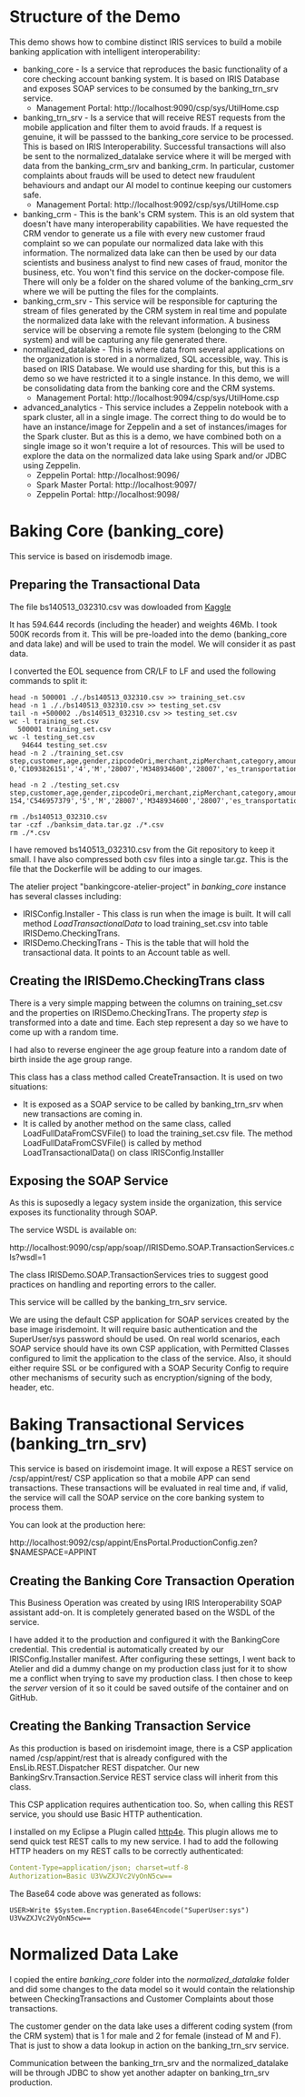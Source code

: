 # Structure of the Demo

This demo shows how to combine distinct IRIS services to build a mobile banking application with intelligent interoperability:

* banking_core - Is a service that reproduces the basic functionality of a core checking account banking system. It is based on IRIS Database and exposes SOAP services to be consumed by the banking_trn_srv service.
  * Management Portal: http://localhost:9090/csp/sys/UtilHome.csp
* banking_trn_srv - Is a service that will receive REST requests from the mobile application and filter them to avoid frauds. If a request is genuine, it will be passsed to the banking_core service to be processed. This is based on IRIS Interoperability. Successful transactions will also be sent to the normalized_datalake service where it will be merged
with data from the banking_crm_srv and banking_crm. In particular, customer complaints about frauds will be used to detect new fraudulent behaviours and andapt our AI model to continue
keeping our customers safe.
  * Management Portal: http://localhost:9092/csp/sys/UtilHome.csp
* banking_crm - This is the bank's CRM system. This is an old system that doesn't have many interoperability capabilities. 
We have requested the CRM vendor to generate us a file with every new customer fraud complaint so we can populate our 
normalized data lake with this information. The normalized data lake can then be used by our data scientists and business analyst to
find new cases of fraud, monitor the business, etc. You won't find this service on the docker-compose file. There will only be a 
folder on the shared volume of the banking_crm_srv where we will be putting the files for the complaints.
* banking_crm_srv - This service will be responsible for capturing the stream of files generated by the CRM system
in real time and populate the normalized data lake with the relevant information. A business service will be
observing a remote file system (belonging to the CRM system) and will be capturing any file generated there.
* normalized_datalake - This is where data from several applications on the organization is stored in a normalized, SQL accessible, way. This is based on IRIS Database. We would use sharding for this, but this is a demo so we have restricted it to a single instance. In this demo, we will be consolidating data from the banking core and the CRM systems.
  * Management Portal: http://localhost:9094/csp/sys/UtilHome.csp
* advanced_analytics - This service includes a Zeppelin notebook with a spark cluster, all in a single image. The correct thing to do would be to have an instance/image for Zeppelin and a set of instances/images for the Spark cluster. But as this is a demo, we have combined both on a single image so it won't require a lot of resources. This will be used to explore the data on the normalized data lake using Spark and/or JDBC using Zeppelin.
  * Zeppelin Portal: http://localhost:9096/
  * Spark Master Portal: http://localhost:9097/
  * Zeppelin Portal: http://localhost:9098/

# Baking Core (banking_core)

This service is based on irisdemodb image.

## Preparing the Transactional Data

The file bs140513_032310.csv was dowloaded from [Kaggle][KagglePaySim]

It has 594.644 records (including the header) and weights 46Mb. I took 500K records from it.
This will be pre-loaded into the demo (banking_core and data lake) and will be used to train the model. We will consider it as past data. 

I converted the EOL sequence from CR/LF to LF and used the following commands to split it:

``` shel 
head -n 500001 ././bs140513_032310.csv >> training_set.csv
head -n 1 ././bs140513_032310.csv >> testing_set.csv
tail -n +500002 ./bs140513_032310.csv >> testing_set.csv
wc -l training_set.csv
  500001 training_set.csv
wc -l testing_set.csv
   94644 testing_set.csv
head -n 2 ./training_set.csv
step,customer,age,gender,zipcodeOri,merchant,zipMerchant,category,amount,fraud
0,'C1093826151','4','M','28007','M348934600','28007','es_transportation',4.55,0

head -n 2 ./testing_set.csv
step,customer,age,gender,zipcodeOri,merchant,zipMerchant,category,amount,fraud
154,'C546957379','5','M','28007','M348934600','28007','es_transportation',0.18,0

rm ./bs140513_032310.csv
tar -czf ./banksim_data.tar.gz ./*.csv
rm ./*.csv
```

I have removed bs140513_032310.csv from the Git repository to keep it small. I have also compressed both csv
files into a single tar.gz. This is the file that the Dockerfile will be adding to our images.

The atelier project "bankingcore-atelier-project" in *banking_core* instance has several classes including:
* IRISConfig.Installer - This class is run when the image is built. It will call method *LoadTransactionalData* to load training_set.csv into table IRISDemo.CheckingTrans.
* IRISDemo.CheckingTrans - This is the table that will hold the transactional data. It points to an Account table as well.

## Creating the IRISDemo.CheckingTrans class

There is a very simple mapping between the columns on training_set.csv and the properties on IRISDemo.CheckingTrans.
The property *step* is transformed into a date and time. Each step represent a day so we have to come up with a random
time.

I had also to reverse engineer the age group feature into a random date of birth inside the age group range. 

This class has a class method called CreateTransaction. It is used on two situations:

* It is exposed as a SOAP service to be called by banking_trn_srv when new transactions are coming in.
* It is called by another method on the same class, called LoadFullDataFromCSVFile() to load the training_set.csv file. 
The method LoadFullDataFromCSVFile() is called by method LoadTransactionalData() on class IRISConfig.Installler


[KagglePaySim]: https://www.kaggleclipeclipcom/ntnu-testimon/banksim1

## Exposing the SOAP Service

As this is suposedly a legacy system inside the organization, this service exposes its functionality through SOAP.

The service WSDL is available on:

http://localhost:9090/csp/app/soap//IRISDemo.SOAP.TransactionServices.cls?wsdl=1

The class IRISDemo.SOAP.TransactionServices tries to suggest good practices on handling and reporting errors to the caller.

This service will be callled by the banking_trn_srv service.

We are using the default CSP application for SOAP services created by the base image irisdemoint. It will require basic authentication and the SuperUser/sys password should be used. On real world scenarios, each SOAP service should have its own CSP application, with Permitted Classes configured to limit the application to the class of the service. Also, it should either require SSL or be configured with a SOAP Security Config to require other mechanisms of security such as encryption/signing of the body, header, etc.

# Baking Transactional Services (banking_trn_srv)

This service is based on irisdemoint image. It will expose a REST service on /csp/appint/rest/ CSP application so that a mobile APP can send transactions. These transactions will be evaluated in real time and, if valid, the service will call the SOAP service on the core banking system to process them.

You can look at the production here:

http://localhost:9092/csp/appint/EnsPortal.ProductionConfig.zen?$NAMESPACE=APPINT

## Creating the Banking Core Transaction Operation

This Business Operation was created by using IRIS Interoperability SOAP assistant add-on. It is completely generated based on the WSDL of the service.

I have added it to the production and configured it with the BankingCore credential. This credential is automatically created by our IRISConfig.Installer manifest. After configuring these settings, I went back to Atelier and did a dummy change on my production class just for it to show me a conflict when trying to save my production class. I then chose to keep the *server* version of it so it could be saved outsife of the container and on GitHub.

## Creating the Banking Transaction Service

As this production is based on irisdemoint image, there is a CSP application named /csp/appint/rest that is already configured with the EnsLib.REST.Dispatcher REST dispatcher. Our new BankingSrv.Transaction.Service REST service class will inherit from this class.

This CSP application requires authentication too. So, when calling this REST service, you should use Basic HTTP authentication.

I installed on my Eclipse a Plugin called [http4e](http://www.nextinterfaces.com/http4e-eclipse/eclipse-restful-http-client-plugin-install/). This plugin allows me to send quick test REST calls to my new service. I had to add the following HTTP headers on my REST calls to be correctly authenticated:

``` YAML
Content-Type=application/json; charset=utf-8
Authorization=Basic U3VwZXJVc2VyOnN5cw==
```

The Base64 code above was generated as follows:

```
USER>Write $System.Encryption.Base64Encode("SuperUser:sys")
U3VwZXJVc2VyOnN5cw==
```

# Normalized Data Lake

I copied the entire *banking_core* folder into the *normalized_datalake* folder and did some changes to the data model
so it would contain the relationship between CheckingTransactions and Customer Complaints about those transactions.

The customer gender on the data lake uses a different coding system (from the CRM system) that is 1 for male and 2
for female (instead of M and F). That is just to show a data lookup in action on the banking_trn_srv service.

Communication between the banking_trn_srv and the normalized_datalake will be through JDBC to show yet another adapter 
on banking_trn_srv production.